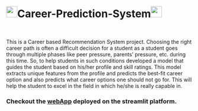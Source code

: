 # <img src="https://media.giphy.com/media/iY8CRBdQXODJSCERIr/giphy.gif" width="30px">Career-Prediction-System<img src="https://media.giphy.com/media/iY8CRBdQXODJSCERIr/giphy.gif" width="30px">

<br>

This is a Career based Recommendation System project. Choosing the right career path is often a difficult decision for a student as a student goes through multiple phases like peer pressure, parents’ pressure, etc. during this time. So, to help students in such conditions developed a model that guides the student based on his/her profile and skill ratings. This model extracts unique features from the profile and predicts the best-fit career option and also predicts what career options one should not go for. This will help the student to excel in the field in which he/she is really capable in.

### __Checkout the [webApp](https://share.streamlit.io/hrugved06/career-prediction-system/main/app.py) deployed on the streamlit platform.__

